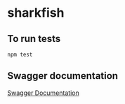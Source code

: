 # sharkfish

## To run tests

```
npm test
```

## Swagger documentation

[Swagger Documentation][44eee6a3]

  [44eee6a3]: https://dorepromo/swagger/doc "Documentation"
